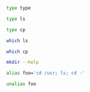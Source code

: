 ```sh
type type
```

```sh
type ls
```

```sh
type cp
```

```sh
which ls
```

```sh
which cp
```

```sh
mkdir --help
```

```sh
alias foo='cd /usr; ls; cd -'
```

```sh
unalias foo
```
